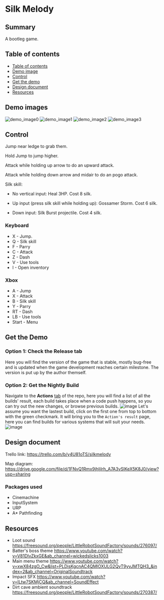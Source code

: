# Silk Melody

## Summary

A bootleg game.

## Table of contents

- [Table of contents](#table-of-contents)
- [Demo image](#demo-images)
- [Control](#control)
- [Get the demo](#get-the-demo)
- [Design document](#design-document)
- [Resources](#resources)

## Demo images

![demo_image0](Images/demo_image_0.png "demo game images 0")
![demo_image1](Images/demo_image_1.png "demo game images 1")
![demo_image2](Images/demo_image_2.png "demo game images 2")
![demo_image3](Images/demo_image_3.png "demo game images 3")

## Control

Jump near ledge to grab them.

Hold Jump to jump higher.

Attack while holding up arrow to do an upward attack.

Attack while holding down arrow and midair to do an pogo attack.

Silk skill:

- No vertical input: Heal 3HP. Cost 8 silk.

- Up input (press silk skill while holding up): Gossamer Storm. Cost 6 silk.

- Down input: Silk Burst projectile. Cost 4 silk.

### Keyboard

- X - Jump.
- Q - Silk skill
- F - Parry
- C - Attack
- Z - Dash
- V - Use tools
- I - Open inventory

### Xbox

- A - Jump
- X - Attack
- B - Silk skill
- Y - Parry
- RT - Dash
- LB - Use tools
- Start - Menu

## Get the Demo

### Option 1: Check the Release tab

Here you will find the version of the game that is stable, mostly bug-free and is updated when the game development reaches certain milestone. The version is put up by the author themself.

### Option 2: Get the Nightly Build

Navigate to the **Actions** [tab](https://github.com/lamnguyenkhoa/SilkMelody/actions) of the repo, here you will find a list of all the builds' result, each build takes place when a code push happens, so you can try out the new changes, or browse previous builds.
![image](https://user-images.githubusercontent.com/24392632/151926058-8d02ae94-dcc2-451d-a4a6-f34f631fd479.png)
Let's assume you want the lastest build, click on the first one from top to bottom with the green checkmark. It will bring you to the `Action's result` page, here you can find builds for various systems that will suit your needs.
![image](https://user-images.githubusercontent.com/24392632/151926232-ca227871-c9fb-4e2b-bf64-5c8e25c2a678.png)

## Design document

Trello link: <https://trello.com/b/y4U81oTS/silkmelody>

Map diagram: <https://drive.google.com/file/d/1FNvQ1Rmx9jhIjlrh_A7A3vSlKeX5K8J0/view?usp=sharing>

### Packages used

- Cinemachine
- InputSystem
- URP
- A\* Pathfinding

## Resources

- Loot sound <https://freesound.org/people/LittleRobotSoundFactory/sounds/276097/>
- Batter's boss theme <https://www.youtube.com/watch?v=V81DlvZkxGE&ab_channel=wickedslicks1003>
- Main menu theme <https://www.youtube.com/watch?v=xwX84zgO_Cw&list=PLDisKgcnAC4QMlOXULG2QvT9yvJMTQH3_&index=2&ab_channel=OriginalSoundtrack>
- Impact SFX <https://www.youtube.com/watch?v=ILtw7SKMjCQ&ab_channel=SoundEffect>
- Dirt cave ambient soundtrack <https://freesound.org/people/LittleRobotSoundFactory/sounds/270387/>
 
